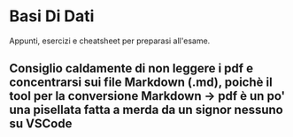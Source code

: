 # Basi Di Dati
 
Appunti, esercizi e cheatsheet per preparasi all'esame.

## Consiglio caldamente di non leggere i pdf e concentrarsi sui file Markdown (.md), poichè il tool per la conversione Markdown -> pdf è un po' una pisellata fatta a merda da un signor nessuno su VSCode
